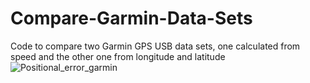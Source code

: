 # Compare-Garmin-Data-Sets
Code to compare two Garmin GPS USB data sets, one calculated from speed and the other one from longitude and latitude
![Positional_error_garmin](https://github.com/NATRIST-0/Compare_Garmin_Data_Sets/assets/167151443/a2a63a1a-09fb-4c17-a28b-d679bb39194b)
